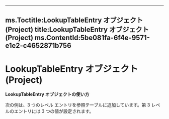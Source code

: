 
---
ms.Toctitle:LookupTableEntry オブジェクト (Project)
title:LookupTableEntry オブジェクト (Project)
ms.ContentId:5be081fa-6f4e-9571-e1e2-c4652871b756
---
# LookupTableEntry オブジェクト (Project)





**LookupTableEntry オブジェクトの使い方**



次の例は、3 つのレベル エントリを参照テーブルに追加しています。第 3 レベルのエントリには 3 つの値が設定されます。




